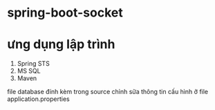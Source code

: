 # spring-boot-socket
# ưng dụng lập trình 
  1. Spring STS
  2. MS SQL
  3. Maven 
  
  file database đính kèm trong source 
  chỉnh sữa thông tin cấu hình ỡ file application.properties
  
  
  
  

